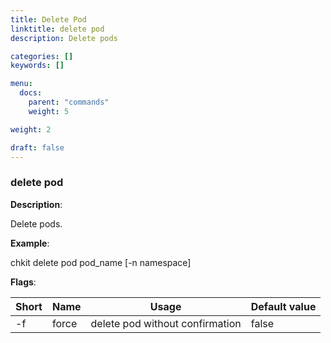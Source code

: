 ```yaml
---
title: Delete Pod
linktitle: delete pod
description: Delete pods

categories: []
keywords: []

menu:
  docs:
    parent: "commands"
    weight: 5

weight: 2

draft: false
---
```


### delete pod

**Description**:

Delete pods.

**Example**:

chkit delete pod pod_name [-n namespace]

**Flags**:

| Short | Name | Usage | Default value |
| ----- | ---- | ----- | ------------- |
| -f | force | delete pod without confirmation | false |



